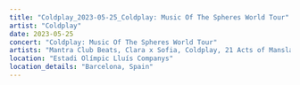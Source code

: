 ```yaml
---
title: "Coldplay_2023-05-25_Coldplay: Music Of The Spheres World Tour"
artist: "Coldplay"
date: 2023-05-25
concert: "Coldplay: Music Of The Spheres World Tour"
artists: "Mantra Club Beats, Clara x Sofia, Coldplay, 21 Acts of Manslaughter	Grindcore	United States, Buckshot, ABBA, CHVRCHES, 9 Foot Super SoldierCrossoverHardcore, 12 Gauge Rampage, 324	Grindcore	Japan"
location: "Estadi Olímpic Lluís Companys"
location_details: "Barcelona, Spain"
---
```

